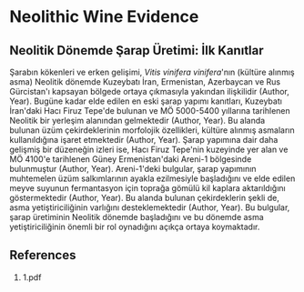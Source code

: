 # Neolithic Wine Evidence

## Neolitik Dönemde Şarap Üretimi: İlk Kanıtlar

Şarabın kökenleri ve erken gelişimi, *Vitis vinifera vinifera*'nın (kültüre alınmış asma) Neolitik dönemde Kuzeybatı İran, Ermenistan, Azerbaycan ve Rus Gürcistan'ı kapsayan bölgede ortaya çıkmasıyla yakından ilişkilidir (Author, Year). Bugüne kadar elde edilen en eski şarap yapımı kanıtları, Kuzeybatı İran'daki Hacı Firuz Tepe'de bulunan ve MÖ 5000-5400 yıllarına tarihlenen Neolitik bir yerleşim alanından gelmektedir (Author, Year). Bu alanda bulunan üzüm çekirdeklerinin morfolojik özellikleri, kültüre alınmış asmaların kullanıldığına işaret etmektedir (Author, Year). Şarap yapımına dair daha gelişmiş bir düzeneğin izleri ise, Hacı Firuz Tepe'nin kuzeyinde yer alan ve MÖ 4100'e tarihlenen Güney Ermenistan'daki Areni-1 bölgesinde bulunmuştur (Author, Year). Areni-1'deki bulgular, şarap yapımının muhtemelen üzüm salkımlarının ayakla ezilmesiyle başladığını ve elde edilen meyve suyunun fermantasyon için toprağa gömülü kil kaplara aktarıldığını göstermektedir (Author, Year). Bu alanda bulunan çekirdeklerin şekli de, asma yetiştiriciliğinin varlığını desteklemektedir (Author, Year). Bu bulgular, şarap üretiminin Neolitik dönemde başladığını ve bu dönemde asma yetiştiriciliğinin önemli bir rol oynadığını açıkça ortaya koymaktadır.


## References

1. 1.pdf
